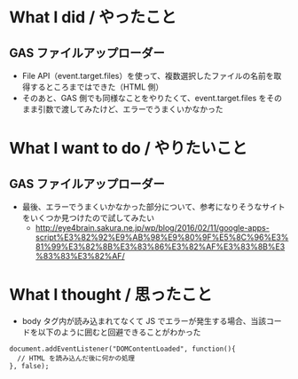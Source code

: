 # What I did / やったこと
## GAS ファイルアップローダー
- File API（event.target.files）を使って、複数選択したファイルの名前を取得するところまではできた（HTML 側）  
- そのあと、GAS 側でも同様なことをやりたくて、event.target.files をそのまま引数で渡してみたけど、エラーでうまくいかなかった  

# What I want to do / やりたいこと
## GAS ファイルアップローダー
- 最後、エラーでうまくいかなかった部分について、参考になりそうなサイトをいくつか見つけたので試してみたい
  - http://eye4brain.sakura.ne.jp/wp/blog/2016/02/11/google-apps-script%E3%82%92%E9%AB%98%E9%80%9F%E5%8C%96%E3%81%99%E3%82%8B%E3%83%86%E3%82%AF%E3%83%8B%E3%83%83%E3%82%AF/

# What I thought / 思ったこと
- body タグ内が読み込まれてなくて JS でエラーが発生する場合、当該コードを以下のように囲むと回避できることがわかった  

```
document.addEventListener("DOMContentLoaded", function(){
  // HTML を読み込んだ後に何かの処理
}, false);
```
